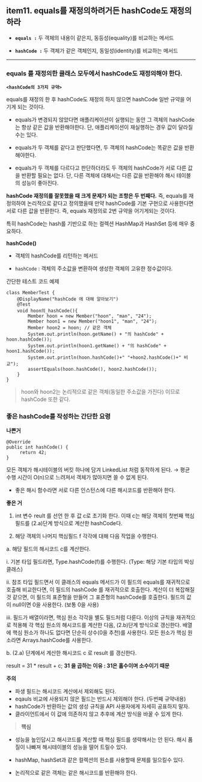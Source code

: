 ## item11. equals를 재정의하려거든 hashCode도 재정의하라 

* **`equals :`** 두 객체의 내용이 같은지, 동등성(equality)를 비교하는 메서드

* **`hashCode :`** 두 객체가 같은 객체인지, 동일성(identity)를 비교하는 메서드



---



### equals 를 재정의한 클래스 모두에서 hashCode도 재정의해야 한다.


**`<hashCode의 3가지 규약>`**
  
 equals를 재정의 한 후 hashCode도 재정의 하지 않으면 hashCode 일반 규약을 어기게 되는 것이다.



* equals가 변경되지 않았다면 애플리케이션이 실행되는 동안 그 객체의 hashCode는 항상 같은 값을 반환해야한다. 단, 애플리케이션이 재실행하는 경우 값이 달라질 수는 있다.

* equals가 두 객체를 같다고 판단했다면, 두 객체의 hashCode는 똑같은 값을 반환해야한다.

* equals가 두 객체를 다르다고 판단하더라도 두 객체의 hashCode가 서로 다른 값을 반환할 필요는 없다. 단, 다른 객체에 대해서는 다른 값을 반환해야 해시 테이블의 성능이 좋아진다.



**hashCode 재정의를 잘못했을 때 크게 문제가 되는 조항은 두 번째다.**
즉, equals를 재정의하여 논리적으로 같다고 정의했을때 만약 hashCode를 기본 구현으로 사용한다면 서로 다른 값을 반환한다. 즉, equals 재정의로 2번 규약을 어기게되는 것이다.


특히 hashCode는 hash를 기반으로 하는 컬렉션 HashMap과 HashSet 등에 매우 중요하다.


**hashCode()**

*  객체의 hashCode를 리턴하는 메서드

* `hashCode` : 객체의 주소값을 변환하여 생성한 객체의 고유한 정수값이다.

간단한 테스트 코드 예제
```
class MemberTest {
    @DisplayName("hashCode 에 대해 알아보기")
    @Test
    void hoon의_hashCode(){
        Member hoon = new Member("hoon", "man", "24");
        Member hoon1 = new Member("hoon1", "man", "24");
        Member hoon2 = hoon; // 같은 객체
        System.out.println(hoon.getName() + "의 hashCode" + hoon.hashCode());
        System.out.println(hoon1.getName() + "의 hashCode" + hoon1.hashCode());
        System.out.println(hoon.hashCode()+" "+hoon2.hashCode()+" 비교");
        assertEquals(hoon.hashCode(), hoon2.hashCode());
    }
}
```
>hoon와 hoon2는 논리적으로 같은 객체(동일한 주소값을 가진다) 이므로 hashCode 또한 같다.

### 좋은 hashCode를 작성하는 간단한 요령

**나쁜거**
```
@Override 
public int hashCode() {
     return 42; 
}
```
모든 객체가 해시테이블의 버킷 하나에 담겨 LinkedList 처럼 동작하게 된다. → 평균 수행 시간이 O(n)으로 느려져서 객체가 많아지면 쓸 수 없게 된다.

* 좋은 해시 함수라면 서로 다른 인스턴스에 다른 해시코드를 반환해야 한다. 

**좋은 거**

1. int 변수 reult 를 선언 한 후 값 c로 초기화 한다. 이때 c는 해당 객체의 첫번째 핵심 필드를 (2.a)단계 방식으로 계산한 hashCode다.

2. 해당 객체의 나머지 핵심필드 f 각각에 대해 다음 작업을 수행한다.

a. 해당 필드의 해시코드 c를 계산한다.

i. 기본 타입 필드라면, Type.hashCode(f)를 수행한다. (Type: 해당 기본 타입의 박싱 클래스)

ii. 참조 타입 필드면서 이 클래스의 equals 메서드가 이 필드의 equals를 재귀적으로 호출해 비교한다면, 이 필드의 hashCode 를 재귀적으로 호출한다. 계산이 더 복잡해질 것 같으면, 이 필드의 표준형을 만들어 그 표준형의 hashCode를 호출한다. 필드의 값이 null이면 0을 사용한다. (보통 0을 사용)

iii. 필드가 배열이라면, 핵심 원소 각각을 별도 필드처럼 다룬다. 이상의 규칙을 재귀적으로 적용해 각 핵심 원소의 해시코드를 계산한 다음, (2.b)단계 방식으로 갱신한다. 배열에 핵심 원소가 하나도 없다면 단순히 상수(0을 추천)를 사용한다. 모든 원소가 핵심 원소라면 Arrays.hashCode를 사용한다.

b. (2.a) 단계에서 계산한 해시코드 c 로 result 를 갱신한다.

result = 31 * result + c;
**31 을 곱하는 이유 : 31은 홀수이며 소수이기 때문**

**주의**

* 파생 필드는 해시코드 계산에서 제외해도 된다.
* eqauls 비교에 사용되지 않은 필드는 반드시 제외해야 한다. (두번째 규약내용)
* hashCode가 반환하는 값의 생성 규칙을 API 사용자에게 자세히 공표하지 말자.
* 클라이언트에서 이 값에 의존하지 않고 추후에 계산 방식을 바꿀 수 있게 한다.

>**핵심**
* 성능을 높인답시고 해시코드를 계산할 때 핵심 필드를 생략해서는 안 된다. 해시 품질이 나빠져 해시테이블의 성능을 떨어 트릴수 있다.
>
>
* hashMap, hashSet과 같은 컬렉션의 원소를 사용할때 문제를 일으킬수 있다.
>
>
* 논리적으로 같은 객체는 같은 해시코드를 반환해야 한다.
